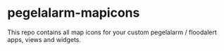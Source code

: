 # pegelalarm-mapicons
This repo contains all map icons for your custom pegelalarm / floodalert apps, views and widgets.
